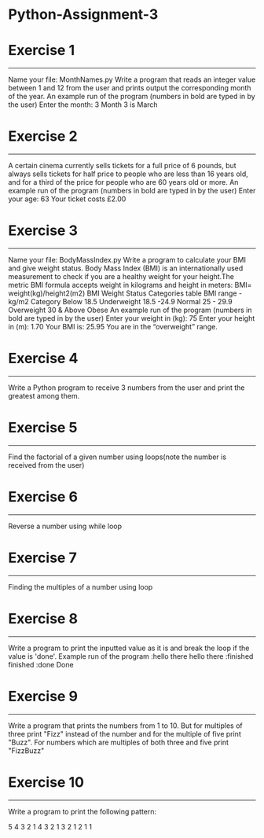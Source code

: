 # Python-Assignment-3

# Exercise 1
------------

Name your file: MonthNames.py
Write a program that reads an integer value between 1 and 12 from the user and prints output the corresponding month of the year.
An example run of the program (numbers in bold are typed in by the user)
Enter the month: 3
Month 3 is March

# Exercise 2
-------------

A certain cinema currently sells tickets for a full price of 6 pounds, but always sells tickets for half price to people who are less than 16 years old, and for a third of the price for people who are 60 years old or more.
An example run of the program (numbers in bold are typed in by the user)
Enter your age: 63
Your ticket costs £2.00

# Exercise 3
------------

Name your file: BodyMassIndex.py
Write a program to calculate your BMI and give weight status. Body Mass Index (BMI) is an internationally used measurement to check if you are a healthy weight for your height.The metric BMI formula accepts weight in kilograms and height in meters:
BMI= weight(kg)/height2(m2)
BMI Weight Status Categories table
BMI range - kg/m2   Category
Below 18.5                    Underweight
18.5 -24.9         Normal
25 - 29.9          Overweight
30 & Above     Obese
An example run of the program (numbers in bold are typed in by the user)
Enter your weight in (kg): 75
Enter your height in (m): 1.70
Your BMI is: 25.95
You are in the “overweight” range.

# Exercise 4
------------

Write a Python program to receive 3 numbers from the user and print the greatest among them.

# Exercise 5
------------

Find the factorial of a given number using loops(note the number is received from the user)

# Exercise 6
------------

Reverse a number using while loop

# Exercise 7
------------

Finding the multiples of a number using loop


# Exercise 8
------------

Write a program to print the inputted value as it is and break the loop if the value is 'done'.
Example run of the program
:hello there
hello there
:finished
finished
:done
Done


# Exercise 9
------------

Write a program that prints the numbers from 1 to 10. But for multiples of three print "Fizz" instead of the number and for the multiple of five print "Buzz". For numbers which are multiples of both three and five print "FizzBuzz"


# Exercise 10
-------------

Write a program to print the following pattern:

5 4 3 2 1
4 3 2 1
3 2 1
2 1
1
